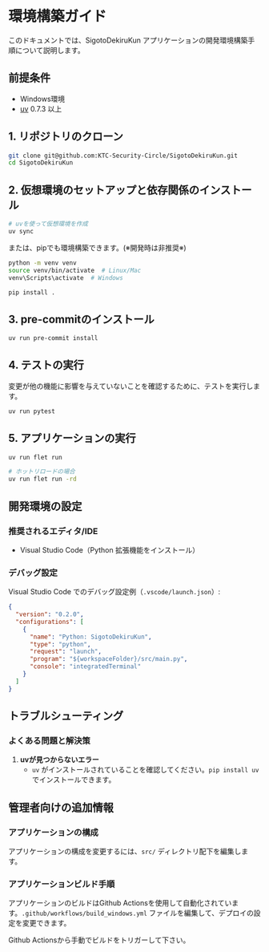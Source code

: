 # 環境構築ガイド

このドキュメントでは、SigotoDekiruKun アプリケーションの開発環境構築手順について説明します。

## 前提条件

- Windows環境
- [uv](https://docs.astral.sh/uv/) 0.7.3 以上

## 1. リポジトリのクローン

```bash
git clone git@github.com:KTC-Security-Circle/SigotoDekiruKun.git
cd SigotoDekiruKun
```

## 2. 仮想環境のセットアップと依存関係のインストール

```bash
# uvを使って仮想環境を作成
uv sync
```

または、pipでも環境構築できます。(※開発時は非推奨※)

```bash
python -m venv venv
source venv/bin/activate  # Linux/Mac
venv\Scripts\activate  # Windows

pip install .
```

## 3. pre-commitのインストール

```bash
uv run pre-commit install
```

## 4. テストの実行

変更が他の機能に影響を与えていないことを確認するために、テストを実行します。

```bash
uv run pytest
```

## 5. アプリケーションの実行

```bash
uv run flet run

# ホットリロードの場合
uv run flet run -rd
```

## 開発環境の設定

### 推奨されるエディタ/IDE

- Visual Studio Code（Python 拡張機能をインストール）

### デバッグ設定

Visual Studio Code でのデバッグ設定例（`.vscode/launch.json`）:

```json
{
  "version": "0.2.0",
  "configurations": [
    {
      "name": "Python: SigotoDekiruKun",
      "type": "python",
      "request": "launch",
      "program": "${workspaceFolder}/src/main.py",
      "console": "integratedTerminal"
    }
  ]
}
```

## トラブルシューティング

### よくある問題と解決策

1. **uvが見つからないエラー**
   - `uv` がインストールされていることを確認してください。`pip install uv` でインストールできます。

## 管理者向けの追加情報

### アプリケーションの構成

アプリケーションの構成を変更するには、`src/` ディレクトリ配下を編集します。

### アプリケーションビルド手順

アプリケーションのビルドはGithub Actionsを使用して自動化されています。`.github/workflows/build_windows.yml` ファイルを編集して、デプロイの設定を変更できます。

Github Actionsから手動でビルドをトリガーして下さい。
